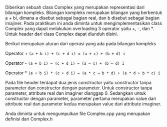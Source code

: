 Diberikan sebuah class Complex yang merupakan representasi dari bilangan kompleks. Bilangan kompleks merupakan bilangan yang berbentuk a + bi, dimana a disebut sebagai bagian real, dan b disebut sebagai bagian imajiner. Pada praktikum ini anda diminta untuk mengimplementasikan class Complex yang dapat melakukan overloading 3 operator yaitu +, -, dan *. Untuk header dari class Complex dapat diunduh disini.

Berikut merupakan aturan dari operasi yang ada pada bilangan kompleks

Operator +
`(a + b i) + (c + d i) = (a + c) + (b + d) i`

Operator -
`(a + b i) – (c + d i) = (a – c) + (b – d) i`

Operator \*
`(a + b i) * (c + d i) = (a * c – b * d) + (a * d + b * c) i`

Pada file header terdapat dua jenis constructor yaitu constructor tanpa parameter dan constructor dengan parameter. Untuk constructor tanpa parameter, attribute real dan imaginer dianggap 0. Sedangkan untuk constructor dengan parameter, parameter pertama merupakan value dari attribute real dan parameter kedua merupakan value dari attribute imaginer.

Anda diminta untuk mengumpulkan file Complex.cpp yang merupakan definisi dari Complex.h
